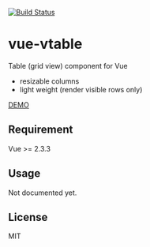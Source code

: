 [![Build Status](https://travis-ci.org/wonderful-panda/vue-vtable.svg?branch=master)](https://travis-ci.org/wonderful-panda/vue-vtable)

# vue-vtable

Table (grid view) component for Vue
* resizable columns
* light weight (render visible rows only)

[DEMO](http://wonderful-panda.github.io/vue-vtable/example/)

## Requirement
Vue >= 2.3.3

## Usage
Not documented yet.

## License
MIT
